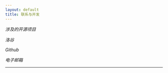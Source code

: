 ```yaml
---
layout: default
title: 联系与开发
---
```

_涉及的开源项目_

_洛谷_

_Github_

_电子邮箱_






 





- - - - - - - - - -
